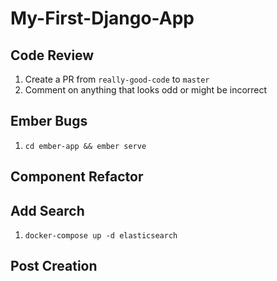 # My-First-Django-App

## Code Review
1. Create a PR from `really-good-code` to `master`
2. Comment on anything that looks odd or might be incorrect

## Ember Bugs
1. `cd ember-app && ember serve`

## Component Refactor

## Add Search
1. `docker-compose up -d elasticsearch`

## Post Creation

